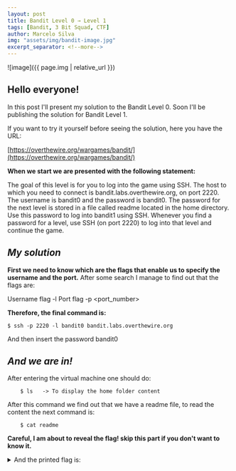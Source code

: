 ```yaml
---
layout: post
title: Bandit Level 0 → Level 1
tags: [Bandit, 3 Bit Squad, CTF]
author: Marcelo Silva
img: "assets/img/bandit-image.jpg"
excerpt_separator: <!--more-->
---
```


![image]({{ page.img | relative_url }})

## Hello everyone!


In this post I'll present my solution to the Bandit Level 0. Soon I'll be publishing the solution for Bandit Level 1.

<!--more-->
If you want to try it yourself before seeing the solution, here you have the URL:


[https://overthewire.org/wargames/bandit/](https://overthewire.org/wargames/bandit/)



**When we start we are presented with the following statement:**


The goal of this level is for you to log into the game using SSH. The host to which you need to connect is bandit.labs.overthewire.org, on port 2220. The username is bandit0 and the password is bandit0. The password for the next level is stored in a file called readme located in the home directory. Use this password to log into bandit1 using SSH. Whenever you find a password for a level, use SSH (on port 2220) to log into that level and continue the game.


## *My solution*


**First we need to know which are the flags that enable us to specify the username and the port.**
After some search I manage to find out that the flags are:

Username flag -l <username>
Port flag -p <port_number>

**Therefore, the final command is:**

    $ ssh -p 2220 -l bandit0 bandit.labs.overthewire.org

    
   And then insert the password bandit0

## *And we are in!*
    
    

   After entering the virtual machine one should do:
    
        $ ls   -> To display the home folder content
        
   After this command we find out that we have a readme file, 
   to read the content the next command is:
        
        $ cat readme
        

**Careful, I am about to reveal the flag! skip this part if you don't want to know it.**


<details>
  <summary>And the printed flag is: </summary>
          
    boJ9jbbUNNfktd78OOpsqOltutMc3MY1
          
</details>

